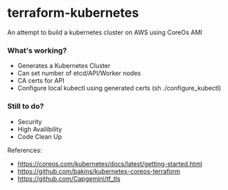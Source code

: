# terraform-kubernetes
An attempt to build a kubernetes cluster on AWS using CoreOs AMI

### What's working?
- Generates a Kubernetes Cluster
- Can set number of etcd/API/Worker nodes
- CA certs for API
- Configure local kubectl using generated certs (sh ./configure_kubectl)

### Still to do?
- Security
- High Availibility
- Code Clean Up


References:
- https://coreos.com/kubernetes/docs/latest/getting-started.html
- https://github.com/bakins/kubernetes-coreos-terraform
- https://github.com/Capgemini/tf_tls
